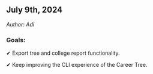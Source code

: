 ## July 9th, 2024
<em>Author: Adi</em>

### Goals:
✔ Export tree and college report functionality.

✔ Keep improving the CLI experience of the Career Tree.
